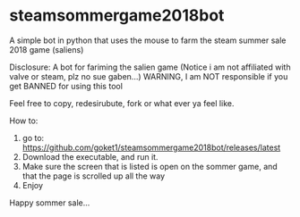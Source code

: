 # steamsommergame2018bot

A simple bot in python that uses the mouse to farm the steam summer sale 2018 game (saliens)

Disclosure:
A bot for fariming the salien game (Notice i am not affiliated with valve or steam, plz no sue gaben...)
WARNING, I am NOT responsible if you get BANNED for using this tool

Feel free to copy, redesirubute, fork or what ever ya feel like.

How to:
1.  go to: https://github.com/goket1/steamsommergame2018bot/releases/latest
2.  Download the executable, and run it.
3.  Make sure the screen that is listed is open on the sommer game, and that the page is scrolled up all the way
4.  Enjoy

Happy sommer sale...
